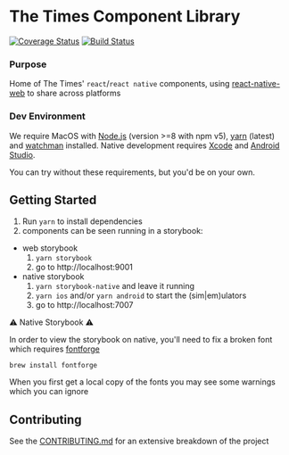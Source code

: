 # The Times Component Library
[![Coverage Status](https://coveralls.io/repos/github/newsuk/times-components/badge.svg)](https://coveralls.io/github/newsuk/times-components)
[![Build Status](https://travis-ci.org/newsuk/times-components.svg?branch=master)](https://travis-ci.org/newsuk/times-components)

### Purpose

Home of The Times' `react`/`react native` components, using
 [react-native-web](https://github.com/necolas/react-native-web) to share across platforms

### Dev Environment

We require MacOS with [Node.js](https://nodejs.org) (version >=8 with npm v5), [yarn](https://yarnpkg.com) (latest) and [watchman](https://facebook.github.io/watchman) installed. Native development requires [Xcode](https://developer.apple.com/xcode) and [Android Studio](https://developer.android.com/studio/index.html).

You can try without these requirements, but you'd be on your own.

## Getting Started

1. Run `yarn` to install dependencies
2. components can be seen running in a storybook:
  * web storybook
    1. `yarn storybook`
    2. go to http://localhost:9001
  * native storybook
    1. `yarn storybook-native` and leave it running
    2. `yarn ios` and/or `yarn android` to start the (sim|em)ulators
    3. go to http://localhost:7007

⚠️ Native Storybook ⚠️

In order to view the storybook on native, you'll need to fix a broken font which requires
 [fontforge](http://fontforge.github.io/en-US/)

```ssh
brew install fontforge
```

When you first get a local copy of the fonts you may see some warnings which you can ignore

## Contributing

See the [CONTRIBUTING.md](.github/CONTRIBUTING.md)
 for an extensive breakdown of the project
